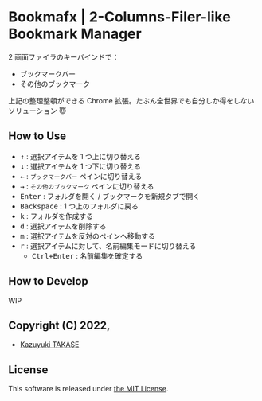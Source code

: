 Bookmafx | 2-Columns-Filer-like Bookmark Manager
===============================================================================

2 画面ファイラのキーバインドで：

- ブックマークバー
- その他のブックマーク

上記の整理整頓ができる Chrome 拡張。たぶん全世界でも自分しか得をしないソリューション 😇

## How to Use

- <kbd><kbd>↑</kbd></kbd> : 選択アイテムを 1 つ上に切り替える
- <kbd><kbd>↓</kbd></kbd> : 選択アイテムを 1 つ下に切り替える
- <kbd><kbd>←</kbd></kbd> : `ブックマークバー` ペインに切り替える
- <kbd><kbd>→</kbd></kbd> : `その他のブックマーク` ペインに切り替える
- <kbd><kbd>Enter</kbd></kbd> : フォルダを開く / ブックマークを新規タブで開く
- <kbd><kbd>Backspace</kbd></kbd> : 1 つ上のフォルダに戻る
- <kbd><kbd>k</kbd></kbd> : フォルダを作成する
- <kbd><kbd>d</kbd></kbd> : 選択アイテムを削除する
- <kbd><kbd>m</kbd></kbd> : 選択アイテムを反対のペインへ移動する
- <kbd><kbd>r</kbd></kbd> : 選択アイテムに対して、名前編集モードに切り替える
    - <kbd><kbd>Ctrl</kbd>+<kbd>Enter</kbd></kbd> : 名前編集を確定する

## How to Develop

WIP

## Copyright (C) 2022,

- [Kazuyuki TAKASE](https://github.com/Guvalif)

## License

This software is released under [the MIT License](http://opensource.org/licenses/mit-license.php).
